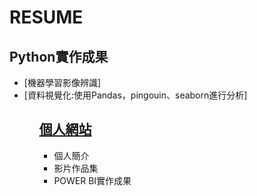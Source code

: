 # RESUME
  ## Python實作成果<br>
<ul>
  <li>[機器學習影像辨識]</li>
  <li>[資料視覺化:使用Pandas，pingouin、seaborn進行分析]</li>
<ul>
    
## [個人網站](https://xuan6544239.github.io/My-web/)<br> 
<ul>
  <li>個人簡介</li>
  <li>影片作品集</li>
  <li>POWER BI實作成果</li>
<ul>
